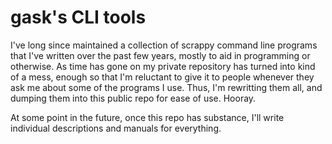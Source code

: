 # gask's CLI tools

I've long since maintained a collection of scrappy command line programs that 
I've written over the past few years, mostly to aid in programming or 
otherwise. As time has gone on my private repository has turned into kind of a 
mess, enough so that I'm reluctant to give it to people whenever they ask me 
about some of the programs I use. Thus, I'm rewritting them all, and dumping 
them into this public repo for ease of use. Hooray.

At some point in the future, once this repo has substance, I'll write 
individual descriptions and manuals for everything.
